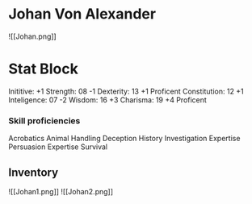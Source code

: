 # Johan Von Alexander
![[Johan.png]]
# Stat Block
Inititive:          +1
Strength:        08	    -1 
Dexterity:       13		+1 Proficent
Constitution:  12	  +1
Inteligence:    07     -2
Wisdom:         16	   +3
Charisma:       19     +4 Proficent

### Skill proficiencies 
Acrobatics
Animal Handling
Deception
History
Investigation Expertise
Persuasion Expertise
Survival

## Inventory
![[Johan1.png]]
![[Johan2.png]]